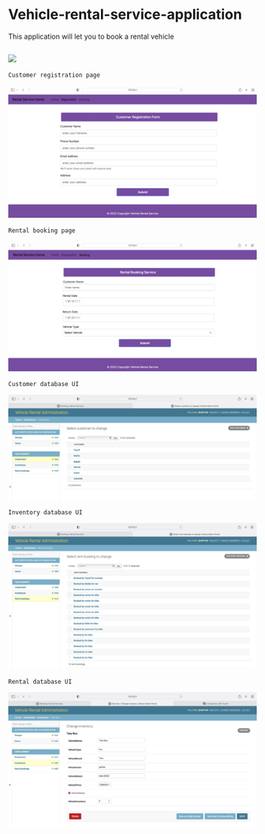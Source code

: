 # Vehicle-rental-service-application

This application will let you to book a rental vehicle

```Home page
```
<img src="https://github.com/codingf3ver/images/blob/main/vehicle%20rental%20booking/home.png" style="height:200px, width:400px" >
<br>

```
Customer registration page 
```
<img src="https://github.com/codingf3ver/images/blob/main/vehicle%20rental%20booking/registration.png" style="height:200px, width:400px" >
<br>

```
Rental booking page
```
<img src="https://github.com/codingf3ver/images/blob/main/vehicle%20rental%20booking/rentbooking.png" style="height:200px, width:400px" >
<br>

```
Customer database UI
```
<img src="https://github.com/codingf3ver/images/blob/main/vehicle%20rental%20booking/custdb.png" style="height:200px, width:400px" >
<br>

```
Inventory database UI
```

<img src="https://github.com/codingf3ver/images/blob/main/vehicle%20rental%20booking/bookingdb.png" style="height:200px, width:400px" >
<br>

```
Rental database UI
```
<img src="https://github.com/codingf3ver/images/blob/main/vehicle%20rental%20booking/inventorydata.png" style="height:200px, width:400px" >
<br>

